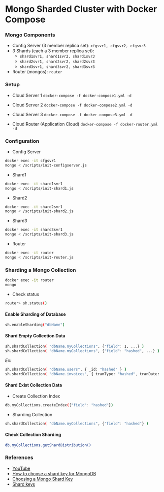 # Mongo Sharded Cluster with Docker Compose

### Mongo Components

- Config Server (3 member replica set): `cfgsvr1, cfgsvr2, cfgsvr3`
- 3 Shards (each a 3 member replica set):
  - `shard1svr1, shard1svr2, shard1svr3`
  - `shard2svr1, shard2svr2, shard2svr3`
  - `shard3svr1, shard3svr2, shard3svr3`
- Router (mongos): `router`

### Setup

- Cloud Server 1
  `docker-compose -f docker-compose1.yml -d`

- Cloud Server 2
  `docker-compose -f docker-compose2.yml -d`

- Cloud Server 3
  `docker-compose -f docker-compose3.yml -d`

- Cloud Router (Application Cloud)
  `docker-compose -f docker-router.yml -d`

### Configuration

- Config Server

```bash
docker exec -it cfgsvr1
mongo < /scripts/init-configserver.js
```

- Shard1

```bash
docker exec -it shard1svr1
mongo < /scripts/init-shard1.js
```

- Shard2

```bash
docker exec -it shard2svr1
mongo < /scripts/init-shard2.js
```

- Shard3

```bash
docker exec -it shard3svr1
mongo < /scripts/init-shard3.js
```

- Router

```bash
docker exec -it router
mongo < /scripts/init-router.js
```

### Sharding a Mongo Collection

```bash
docker exec -it router
mongo
```

- Check status

```bash
router> sh.status()
```

#### Enable Sharding of Database

```bash
sh.enableSharding("dbName")
```

#### Shard Empty Collection Data

```bash
sh.shardCollection( "dbName.myCollections", {"field": 1, ...} )
sh.shardCollection( "dbName.myCollections", {"field": "hashed", ...} )
```

_Ex:_

```bash
sh.shardCollection( "dbName.users", { _id: "hashed" } )
sh.shardCollection( "dbName.invoices", { tranType: "hashed", tranDate: "hashed" } )
```

#### Shard Exist Collection Data

- Create Collection Index

```bash
db.myCollections.createIndex({"field": "hashed"})
```

- Sharding Collection

```bash
sh.shardCollection( "dbName.myCollections", {"field": "hashed"} )
```

#### Check Collection Sharding

```bash
db.myCollections.getShardDistribution()
```

### References

- [YouTube](https://www.youtube.com/watch?v=LBthwZDRR-c&list=PL34sAs7_26wPvZJqUJhjyNtm7UedWR8Ps&index=1)
- [How to choose a shard key for MongoDB](https://www.bugsnag.com/blog/mongo-shard-key)
- [Choosing a Mongo Shard Key](http://tebros.com/2010/11/choosing-a-mongo-shard-key/)
- [Shard keys](https://docs.mongodb.com/manual/core/sharding-shard-key/)
